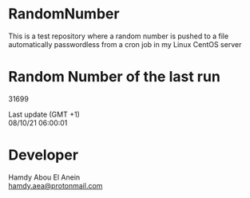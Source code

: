 # RandomNumber    
This is a test repository where a random number is pushed to a file automatically passwordless from a cron job in my Linux CentOS server    
# Random Number of the last run   
31699
      
Last update (GMT +1)    
08/10/21 06:00:01
# Developer    
Hamdy Abou El Anein   
hamdy.aea@protonmail.com
